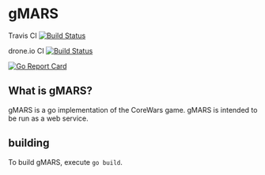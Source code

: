 # gMARS
Travis CI [![Build Status](https://travis-ci.org/randall2602/gmars.svg?branch=master)](https://travis-ci.org/randall2602/gmars)

drone.io CI [![Build Status](https://drone.io/github.com/randall2602/gmars/status.png)](https://drone.io/github.com/randall2602/gmars/latest)

[![Go Report Card](https://goreportcard.com/badge/github.com/randall2602/gmars)](https://goreportcard.com/report/github.com/randall2602/gmars)

## What is gMARS?
gMARS is a go implementation of the CoreWars game. gMARS is intended to be run as a web service.

## building
To build gMARS, execute `go build`.
